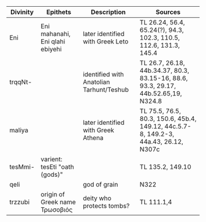 | Divinity |    Epithets   |    Description  |    Sources   |
|----------|---------------|-----------------|--------------|
| Eni | Eni mahanahi, Eni qlahi ebiyehi | later identified with Greek Leto | TL 26.24, 56.4, 65.24(?), 94.3, 102.3, 110.5, 112.6, 131.3, 145.4 |
trqqNt- |  | identified with Anatolian Tarhunt/Teshub | TL 26.7, 26.18, 44b.34.37, 80.3, 83.15-16, 88.6, 93.3, 29.17, 44b.52.65,19, N324.8 |
maliya || later identified with Greek Athena| TL 75.5, 76.5, 80.3, 150.6, 45b.4, 149.12, 44c.5.7-8, 149.2-3, 44a.43, 26.12, N307c |
tesMmi- | varient: tesEti "oath (gods)"|| TL 135.2, 149.10
qeli | | god of grain | N322|
trzzubi | origin of Greek name Τρωσοβιός | deity who protects tombs? | TL 111.1,4 
